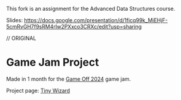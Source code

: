 This fork is an assignment for the Advanced Data Structures course.

Slides: https://docs.google.com/presentation/d/1ficq99k_MiEHjF-5cmRvGH7f9sRM4rIw2PXxco3CRXc/edit?usp=sharing 


// ORIGINAL
# Game Jam Project
Made in 1 month for the [Game Off 2024](https://itch.io/jam/game-off-2024) game jam.

Project page: [Tiny Wizard](https://quinncg.itch.io/tiny-wizard)
